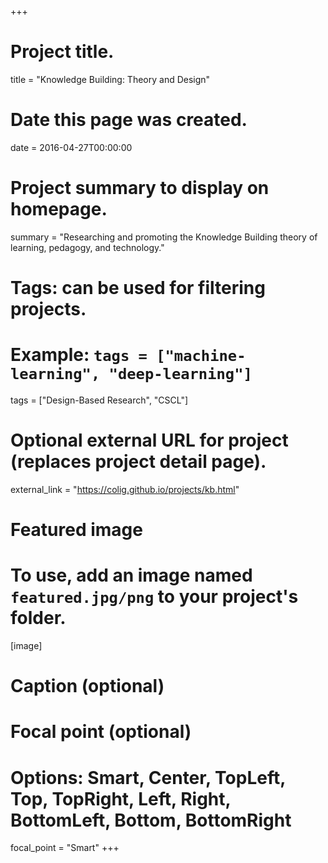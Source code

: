 +++
# Project title.
title = "Knowledge Building: Theory and Design"

# Date this page was created.
date = 2016-04-27T00:00:00

# Project summary to display on homepage.
summary = "Researching and promoting the Knowledge Building theory of learning, pedagogy, and technology."

# Tags: can be used for filtering projects.
# Example: `tags = ["machine-learning", "deep-learning"]`
tags = ["Design-Based Research", "CSCL"]

# Optional external URL for project (replaces project detail page).
external_link = "https://colig.github.io/projects/kb.html"

# Featured image
# To use, add an image named `featured.jpg/png` to your project's folder. 
[image]
  # Caption (optional)
  
  # Focal point (optional)
  # Options: Smart, Center, TopLeft, Top, TopRight, Left, Right, BottomLeft, Bottom, BottomRight
  focal_point = "Smart"
+++

